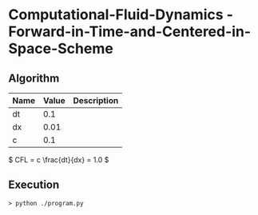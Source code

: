 # Computational-Fluid-Dynamics - Forward-in-Time-and-Centered-in-Space-Scheme
## Algorithm
|	Name	|	Value	|	Description	|
|	---	|	---	|	---		|
|	dt	|	0.1	|			|
|	dx	|	0.01	|			|
|	c	|	0.1	|			|

$ CFL = c \frac{dt}{dx} = 1.0 $

## Execution
```
> python ./program.py
```
